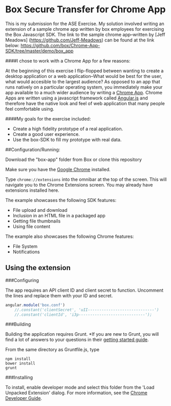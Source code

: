 Box Secure Transfer for Chrome App
==================

This is my submission for the ASE Exercise. My solution involved writing an extension of a sample chrome app written by box employees for exercising the Box Javascript SDK. The link to the sample chrome app–written by [Jeff Meadows] (https://github.com/Jeff-Meadows) can be found at the link below:  https://github.com/box/Chrome-App-SDK/tree/master/demo/box_app

####I chose to work with a Chrome App for a few reasons:

At the beginning of this exercise I flip-flopped between wanting to create a desktop application or a web application–What would be best for the user, what would accesible to the largest audience? As opposed to an app that runs natively on a particular operating system, you immediately make your app available to a much wider audience by writing a [Chrome App](https://developer.chrome.com/apps/about_apps). Chrome Apps are written using a javascript framework called [Angular.js](https://angularjs.org/) and therefore have the native look and feel of web application that many people feel comfortable using.

####My goals for the exercise included:

* Create a high fidelity prototype of a real application.
* Create a good user experience.
* Use the box-SDK to fill my prototype with real data.

##Configuration/Running:

Download the "box-app" folder from Box or clone this repository

Make sure you have the [Google Chrome](https://www.google.com/chrome/browser/desktop/index.html) installed.

Type ```chrome://extensions``` into the omnibar at the top of the screen. This will navigate you to the Chrome Extensions screen. You may already have extensions installed here.

The example showcases the following SDK features:
* File upload and download
* Inclusion in an HTML file in a packaged app
* Getting file thumbnails
* Using file content

The example also showcases the following Chrome features:
* File System
* Notifications

Using the extension
-------------------

###Configuring

The app requires an API client ID and client secret to function. Uncomment the lines and replace them with your ID and secret.
```javascript
angular.module('box.conf')
    //.constant('clientSecret', 'uII-----------------------------')
    //.constant('clientId', 'i3p-----------------------------');
```

###Building

Building the application requires Grunt.
*If you are new to Grunt, you will find a lot of answers to your questions in their [getting started guide](http://gruntjs.com/getting-started).

From the same directory as Gruntfile.js, type
```
npm install
bower install
grunt
```

###Installing

To install, enable developer mode and select this folder from the 'Load Unpacked Extension' dialog.  For more information, see the [Chrome Developer Guide](https://developer.chrome.com/extensions/getstarted#unpacked).
